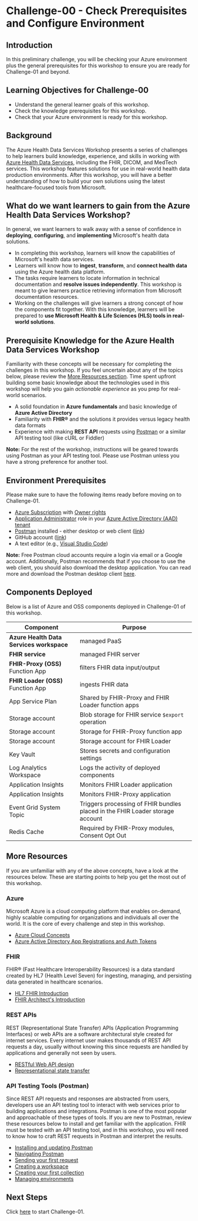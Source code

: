 # Challenge-00 - Check Prerequisites and Configure Environment

## Introduction

In this preliminary challenge, you will be checking your Azure environment plus the general prerequisites for this workshop to ensure you are ready for Challenge-01 and beyond.
 
## Learning Objectives for Challenge-00

+ Understand the general learner goals of this workshop.
+ Check the knowledge prerequisites for this workshop.
+ Check that your Azure environment is ready for this workshop.

## Background

The Azure Health Data Services Workshop presents a series of challenges to help learners build knowledge, experience, and skills in working with [Azure Health Data Services](https://docs.microsoft.com/azure/healthcare-apis/healthcare-apis-overview), including the FHIR, DICOM, and MedTech services. This workshop features solutions for use in real-world health data production environments. After this workshop, you will have a better understanding of how to build your own solutions using the latest healthcare-focused tools from Microsoft.

## What do we want learners to gain from the Azure Health Data Services Workshop?

In general, we want learners to walk away with a sense of confidence in **deploying**, **configuring**, and **implementing** Microsoft's health data solutions.

+ In completing this workshop, learners will know the capabilities of Microsoft's health data services.
+ Learners will know how to **ingest**, **transform**, and **connect health data** using the Azure health data platform.
+ The tasks require learners to locate information in technical documentation and **resolve issues independently**. This workshop is meant to give learners practice retrieving information from Microsoft documentation resources.
+ Working on the challenges will give learners a strong concept of how the components fit together. With this knowledge, learners will be prepared to **use Microsoft Health & Life Sciences (HLS) tools in real-world solutions**.

## Prerequisite Knowledge for the Azure Health Data Services Workshop

Familiarity with these concepts will be necessary for completing the challenges in this workshop. If you feel uncertain about any of the topics below, please review the [More Resources section](#more-resources). Time spent upfront building some basic knowledge about the technologies used in this workshop will help you gain *actionable experience* as you prep for real-world scenarios.

+ A solid foundation in **Azure fundamentals** and basic knowledge of **Azure Active Directory**
+ Familiarity with **FHIR®** and the solutions it provides versus legacy health data formats
+ Experience with making **REST API** requests using [Postman](https://www.postman.com/api-platform/api-testing/) or a similar API testing tool (like cURL or Fiddler)

**Note:** For the rest of the workshop, instructions will be geared towards using Postman as your API testing tool. Please use Postman unless you have a strong preference for another tool.

## Environment Prerequisites

Please make sure to have the following items ready before moving on to Challenge-01.

+ [Azure Subscription](https://azure.microsoft.com/) with [Owner rights](https://docs.microsoft.com/azure/role-based-access-control/built-in-roles#owner)
+ [Application Administrator](https://docs.microsoft.com/azure/active-directory/roles/permissions-reference#all-roles) role in your [Azure Active Directory (AAD) tenant](https://docs.microsoft.com/azure/active-directory/fundamentals/active-directory-whatis#:~:text=Azure%20tenant,tenant%20represents%20a%20single%20organization)
+ [Postman](https://www.postman.com/) installed - either desktop or web client ([link](https://www.getpostman.com/))
+ GitHub account ([link](https://github.com/))
+ A text editor (e.g., [Visual Studio Code](https://code.visualstudio.com/))

**Note:** Free Postman cloud accounts require a login via email or a Google account. Additionally, Postman recommends that if you choose to use the web client, you should also download the desktop application. You can read more and download the Postman desktop client [here](https://www.postman.com/downloads).

## Components Deployed

Below is a list of Azure and OSS components deployed in Challenge-01 of this workshop. 

Component | Purpose                               
----------|--------------------------------------------
**Azure Health Data Services workspace** | managed PaaS
**FHIR service** | managed FHIR server
**FHIR-Proxy (OSS)** Function App | filters FHIR data input/output 
**FHIR Loader (OSS)** Function App | ingests FHIR data
App Service Plan | Shared by FHIR-Proxy and FHIR Loader function apps
Storage account | Blob storage for FHIR service `$export` operation
Storage account | Storage for FHIR-Proxy function app
Storage account | Storage account for FHIR Loader
Key Vault | Stores secrets and configuration settings
Log Analytics Workspace | Logs the activity of deployed components
Application Insights | Monitors FHIR Loader application
Application Insights | Monitors FHIR-Proxy application
Event Grid System Topic | Triggers processing of FHIR bundles placed in the FHIR Loader storage account
Redis Cache | Required by FHIR-Proxy modules, Consent Opt Out


## More Resources 

If you are unfamiliar with any of the above concepts, have a look at the resources below. These are starting points to help you get the most out of this workshop.

### Azure

Microsoft Azure is a cloud computing platform that enables on-demand, highly scalable computing for organizations and individuals all over the world. It is the core of every challenge and step in this workshop.

+ [Azure Cloud Concepts](https://docs.microsoft.com/learn/paths/az-900-describe-cloud-concepts/)
+ [Azure Active Directory App Registrations and Auth Tokens](https://docs.microsoft.com/learn/modules/implement-app-registration/)

### FHIR

FHIR® (Fast Healthcare Interoperability Resources) is a data standard created by HL7 (Health Level Seven) for ingesting, managing, and persisting data generated in healthcare scenarios.

+ [HL7 FHIR Introduction](https://www.hl7.org/fhir/summary.html)
+ [FHIR Architect's Introduction](https://www.hl7.org/fhir/overview-arch.html)

### REST APIs

REST (Representational State Transfer) APIs (Application Programming Interfaces) or web APIs are a software architectural style created for internet services. Every internet user makes thousands of REST API requests a day, usually without knowing this since requests are handled by applications and generally not seen by users.

+ [RESTful Web API design](https://docs.microsoft.com/azure/architecture/best-practices/api-design)
+ [Representational state transfer](https://wikipedia.org/wiki/Representational_state_transfer)

### API Testing Tools (Postman)

Since REST API requests and responses are abstracted from users, developers use an API testing tool to interact with web services prior to building applications and integrations. Postman is one of the most popular and approachable of these types of tools. If you are new to Postman, review these resources below to install and get familiar with the application. FHIR must be tested with an API testing tool, and in this workshop, you will need to know how to craft REST requests in Postman and interpret the results.

+ [Installing and updating Postman](https://learning.postman.com/docs/getting-started/installation-and-updates/)
+ [Navigating Postman](https://learning.postman.com/docs/getting-started/navigating-postman/)
+ [Sending your first request](https://learning.postman.com/docs/getting-started/sending-the-first-request/)
+ [Creating a workspace](https://learning.postman.com/docs/getting-started/creating-your-first-workspace/)
+ [Creating your first collection](https://learning.postman.com/docs/getting-started/creating-the-first-collection/)
+ [Managing environments](https://learning.postman.com/docs/sending-requests/managing-environments/)

## Next Steps

Click [here](<../Challenge-01 - Deploy AHDS workspace and FHIR service/Readme.md>) to start Challenge-01.